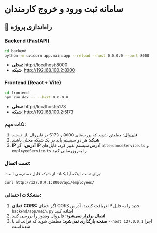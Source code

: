 # سامانه ثبت ورود و خروج کارمندان

## 🚀 راه‌اندازی پروژه

### Backend (FastAPI)
```bash
cd backend
python -m uvicorn app.main:app --reload --host 0.0.0.0 --port 8000
```
- **محلی:** http://localhost:8000
- **شبکه:** http://192.168.100.2:8000

### Frontend (React + Vite)
```bash
cd frontend
npm run dev -- --host 0.0.0.0
```
- **محلی:** http://localhost:5173
- **شبکه:** http://192.168.100.2:5173

### نکات مهم:

1. **فایروال:** مطمئن شوید که پورت‌های 8000 و 5173 در فایروال باز هستند
2. **شبکه:** هر دو سیستم باید در یک شبکه محلی باشند
3. **IP آدرس:** اگر IP آدرس سیستم تغییر کرد، فایل‌های `attendanceService.ts` و `employeeService.ts` را به‌روزرسانی کنید

### تست اتصال:

برای تست اینکه آیا بک‌اند از شبکه قابل دسترسی است:
```bash
curl http://127.0.0.1:8000/api/employees/
```

### مشکلات احتمالی:

1. **خطای CORS:** اگر خطای CORS دریافت کردید، آدرس IP جدید را به فایل `backend/app/main.py` اضافه کنید
2. **اتصال برقرار نمی‌شود:** فایروال ویندوز را بررسی کنید
3. **صفحه بارگذاری نمی‌شود:** مطمئن شوید که فرانت‌اند با `--host 127.0.0.1` اجرا شده است 
